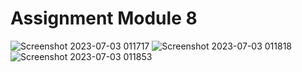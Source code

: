 # Assignment Module 8
 
![Screenshot 2023-07-03 011717](https://github.com/hydrationnirob/Assignment-module-8/assets/52385810/64f9f29d-c812-4eff-bf4a-f4f8450333d9)
![Screenshot 2023-07-03 011818](https://github.com/hydrationnirob/Assignment-module-8/assets/52385810/398e8f08-b184-4fbf-afba-65f6e2864e8c)
![Screenshot 2023-07-03 011853](https://github.com/hydrationnirob/Assignment-module-8/assets/52385810/e86a8172-7c3d-4de5-a83f-bf618de6a59b)
